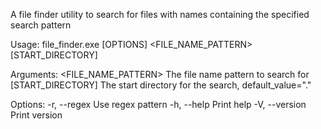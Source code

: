 A file finder utility to search for files with names containing the specified search pattern

Usage: file_finder.exe [OPTIONS] <FILE_NAME_PATTERN> [START_DIRECTORY]

Arguments:
  <FILE_NAME_PATTERN>  The file name pattern to search for
  [START_DIRECTORY]    The start directory for the search, default_value="."

Options:
  -r, --regex    Use regex pattern
  -h, --help     Print help
  -V, --version  Print version